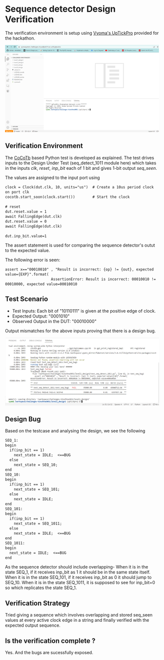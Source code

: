 # Sequence detector Design Verification

The verification environment is setup using [Vyoma's UpTickPro](https://vyomasystems.com) provided for the hackathon.

![](https://github.com/vyomasystems-lab/challenges-Vinuthna3031/blob/master/vyoma.png)

## Verification Environment

The [CoCoTb](https://www.cocotb.org/) based Python test is developed as explained. The test drives inputs to the Design Under Test (seq_detect_1011 module here) which takes in the inputs *clk*, *reset*, *inp_bit* each of 1 bit and gives 1-bit output *seq_seen*.

The values are assigned to the input port using 
```
clock = Clock(dut.clk, 10, units="us")  # Create a 10us period clock on port clk
cocotb.start_soon(clock.start())        # Start the clock

# reset
dut.reset.value = 1
await FallingEdge(dut.clk)  
dut.reset.value = 0
await FallingEdge(dut.clk)

dut.inp_bit.value=1

```
The assert statement is used for comparing the sequence detector's outut to the expected value.

The following error is seen:
```
assert x=="00010010" , "Result is incorrect: {op} != {out}, expected value={EXP}".format(
                     AssertionError: Result is incorrect: 00010010 != 00010000, expected value=00010010
```
## Test Scenario 

- Test Inputs: Each bit of "10110111" is given at the positive edge of clock.
- Expected Output: "0001010" 
- Observed Output in the DUT: "00010000"

Output mismatches for the above inputs proving that there is a design bug.

![](https://github.com/vyomasystems-lab/challenges-Vinuthna3031/blob/master/level1_design2/seq_detector_failedcase.png)

## Design Bug
Based on the testcase and analysing the design, we see the following

```
SEQ_1:
begin
  if(inp_bit == 1)
    next_state = IDLE;  <==BUG
  else
    next_state = SEQ_10;
end
SEQ_10:
begin
  if(inp_bit == 1)
    next_state = SEQ_101;
  else
    next_state = IDLE;
end
SEQ_101:
begin
  if(inp_bit == 1)
    next_state = SEQ_1011;
  else
    next_state = IDLE;  <==BUG
end
SEQ_1011:
begin
  next_state = IDLE;  <==BUG
end
```
As the sequence detector should include overlapping-
When it is in the state SEQ_1, if it receives inp_bit as 1 it should be in the same state itself.
When it is in the state SEQ_101, if it receives inp_bit as 0 it should jump to SEQ_10.
When it is in the state SEQ_1011, it is supposed to see for inp_bit=0 so which replicates the state SEQ_1.  

## Verification Strategy
Tried giving a sequence which involves overlapping and stored seq_seen values at every active clock edge in a string and finally verified with the expected output sequence.

## Is the verification complete ?
Yes. And the bugs are sucessfully exposed.
